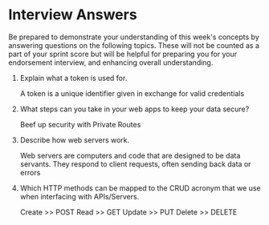 # Interview Answers
Be prepared to demonstrate your understanding of this week's concepts by answering questions on the following topics. These will not be counted as a part of your sprint score but will be helpful for preparing you for your endorsement interview, and enhancing overall understanding.

1. Explain what a token is used for.
    
    A token is a unique identifier given in exchange for 
    valid credentials

2. What steps can you take in your web apps to keep your data secure?

    Beef up security with Private Routes

3. Describe how web servers work.

    Web servers are computers and code that are designed to be data servants. They respond to client requests, often sending back data or errors

4. Which HTTP methods can be mapped to the CRUD acronym that we use when interfacing with APIs/Servers.

    Create >> POST
    Read >> GET
    Update >> PUT
    Delete >> DELETE
